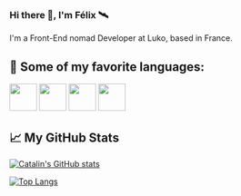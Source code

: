 ### Hi there 👋, I'm Félix 🛰

<!--
**felixbouveret/felixbouveret** is a ✨ _special_ ✨ repository because its `README.md` (this file) appears on your GitHub profile.

Here are some ideas to get you started:

- 🔭 I’m currently working on ...
- 🌱 I’m currently learning ...
- 👯 I’m looking to collaborate on ...
- 🤔 I’m looking for help with ...
- 💬 Ask me about ...
- 📫 How to reach me: ...
- 😄 Pronouns: ...
- ⚡ Fun fact: ...
-->

I'm a Front-End nomad Developer at Luko, based in France.

## 💚 Some of my favorite languages:

<img src="https://cdn.worldvectorlogo.com/logos/vue-9.svg" width="48px" height="48px" /> <img src="https://nuxtjs.org/design-kit/colored-logo.svg" width="48px" height="48px" />  <img src="https://cdn.worldvectorlogo.com/logos/flutter.svg" width="48px" height="48px" /> <img src="https://cdn.worldvectorlogo.com/logos/react-2.svg" width="48px" height="48px" />

## &#x1f4c8; My GitHub Stats
[![Catalin's GitHub stats](https://github-readme-stats.vercel.app/api?username=felixbouveret)](https://github.com/anuraghazra/github-readme-stats) 

[![Top Langs](https://github-readme-stats.vercel.app/api/top-langs/?username=felixbouveret&hide=java,html,css)](https://github.com/anuraghazra/github-readme-stats) 
